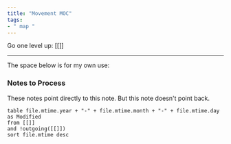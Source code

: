 ```yaml
---
title: "Movement MOC"
tags:
- " map "
---
```


Go one level up: [[]]

-----

The space below is for my own use:

### Notes to Process
These notes point directly to this note. But this note doesn't point back.
```dataview
table file.mtime.year + "-" + file.mtime.month + "-" + file.mtime.day as Modified
from [[]]
and !outgoing([[]])
sort file.mtime desc
```